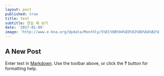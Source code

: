 ```yaml
---
layout: post
published: true
title: test
subtitle: 연습 해 보기
date: '2017-01-09'
image: 'http://www.e-kna.org/Updata/Monthly/5%EC%9B%94%ED%92%8D%EA%B2%BD.png'
---
```

## A New Post

Enter text in [Markdown](http://daringfireball.net/projects/markdown/). Use the toolbar above, or click the **?** button for formatting help.
